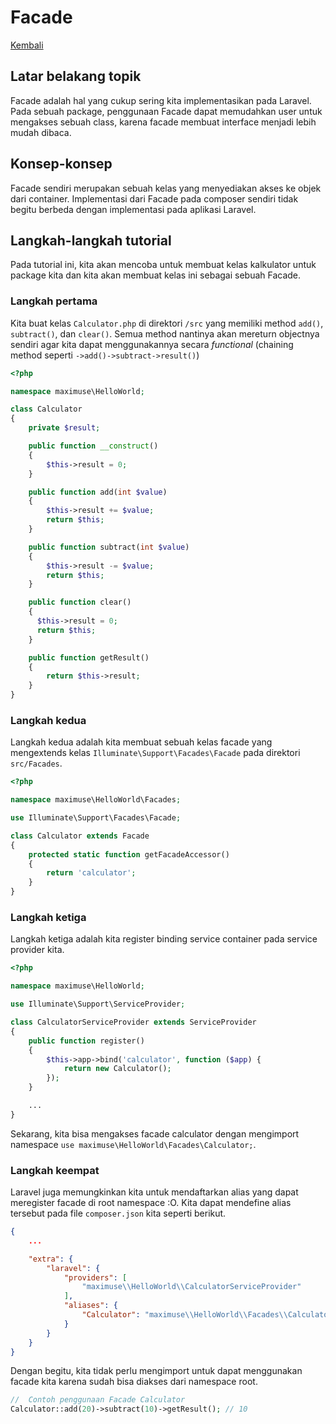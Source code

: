 # Facade

[Kembali](readme.md)

## Latar belakang topik

Facade adalah hal yang cukup sering kita implementasikan pada Laravel. Pada sebuah package, penggunaan Facade dapat memudahkan user untuk mengakses sebuah class, karena facade membuat interface menjadi lebih mudah dibaca.

## Konsep-konsep

Facade sendiri merupakan sebuah kelas yang menyediakan akses ke objek dari container. Implementasi dari Facade pada composer sendiri tidak begitu berbeda dengan implementasi pada aplikasi Laravel.

## Langkah-langkah tutorial

Pada tutorial ini, kita akan mencoba untuk membuat kelas kalkulator untuk package kita dan kita akan membuat kelas ini sebagai sebuah Facade.

### Langkah pertama

Kita buat kelas `Calculator.php` di direktori `/src` yang memiliki method  `add()`, `subtract()`, dan `clear()`. Semua method nantinya akan mereturn objectnya sendiri agar kita dapat menggunakannya secara *functional* (chaining method seperti `->add()->subtract->result()`)

```php
<?php

namespace maximuse\HelloWorld;

class Calculator
{
    private $result;

    public function __construct()
    {
        $this->result = 0;
    }

    public function add(int $value)
    {
        $this->result += $value;
        return $this;
    }

    public function subtract(int $value)
    {
        $this->result -= $value;
        return $this;
    }

    public function clear()
    {
      $this->result = 0;
      return $this;
    }

    public function getResult()
    {
        return $this->result;
    }
}
```

### Langkah kedua

Langkah kedua adalah kita membuat sebuah kelas facade yang mengextends kelas `Illuminate\Support\Facades\Facade` pada direktori `src/Facades`.

```php
<?php

namespace maximuse\HelloWorld\Facades;

use Illuminate\Support\Facades\Facade;

class Calculator extends Facade
{
    protected static function getFacadeAccessor()
    {
        return 'calculator';
    }
}
```

### Langkah ketiga

Langkah ketiga adalah kita register binding service container pada service provider kita.

```php
<?php

namespace maximuse\HelloWorld;

use Illuminate\Support\ServiceProvider;

class CalculatorServiceProvider extends ServiceProvider
{
    public function register()
    {
        $this->app->bind('calculator', function ($app) {
            return new Calculator();
        });
    }

    ...
}
```
Sekarang, kita bisa mengakses facade calculator dengan mengimport namespace `use maximuse\HelloWorld\Facades\Calculator;`. 

### Langkah keempat

Laravel juga memungkinkan kita untuk mendaftarkan alias yang dapat meregister facade di root namespace :O. Kita dapat mendefine alias tersebut pada file `composer.json` kita seperti berikut.

```json
{
    ...

    "extra": {
        "laravel": {
            "providers": [
                "maximuse\\HelloWorld\\CalculatorServiceProvider"
            ],
            "aliases": {
                "Calculator": "maximuse\\HelloWorld\\Facades\\Calculator"
            }
        }
    }
}
```
Dengan begitu, kita tidak perlu mengimport untuk dapat menggunakan facade kita karena sudah bisa diakses dari namespace root.

```php
//  Contoh penggunaan Facade Calculator
Calculator::add(20)->subtract(10)->getResult(); // 10
```